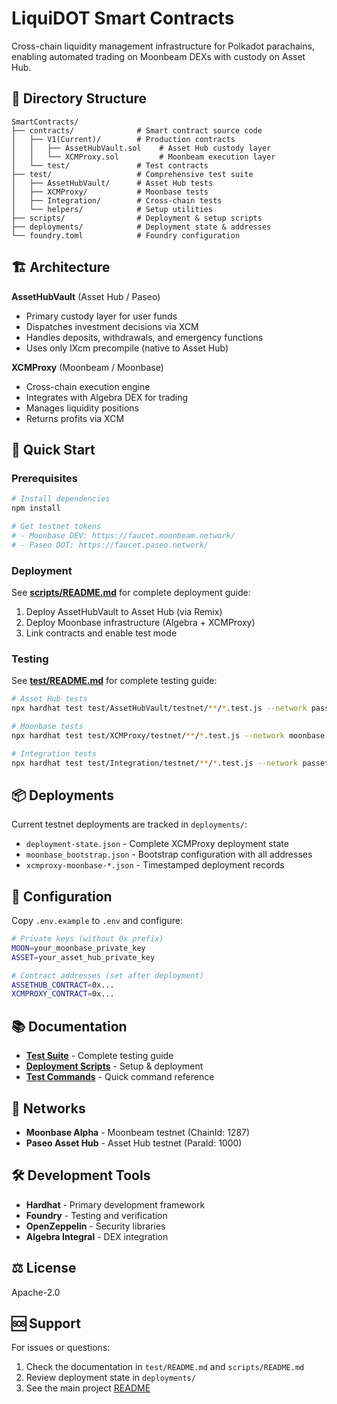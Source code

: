 # LiquiDOT Smart Contracts

Cross-chain liquidity management infrastructure for Polkadot parachains, enabling automated trading on Moonbeam DEXs with custody on Asset Hub.

## 📁 Directory Structure

```
SmartContracts/
├── contracts/              # Smart contract source code
│   ├── V1(Current)/        # Production contracts
│   │   ├── AssetHubVault.sol    # Asset Hub custody layer
│   │   └── XCMProxy.sol         # Moonbeam execution layer
│   └── test/               # Test contracts
├── test/                   # Comprehensive test suite
│   ├── AssetHubVault/      # Asset Hub tests
│   ├── XCMProxy/           # Moonbase tests
│   ├── Integration/        # Cross-chain tests
│   └── helpers/            # Setup utilities
├── scripts/                # Deployment & setup scripts
├── deployments/            # Deployment state & addresses
└── foundry.toml            # Foundry configuration
```

## 🏗️ Architecture

**AssetHubVault** (Asset Hub / Paseo)
- Primary custody layer for user funds
- Dispatches investment decisions via XCM
- Handles deposits, withdrawals, and emergency functions
- Uses only IXcm precompile (native to Asset Hub)

**XCMProxy** (Moonbeam / Moonbase)
- Cross-chain execution engine
- Integrates with Algebra DEX for trading
- Manages liquidity positions
- Returns profits via XCM

## 🚀 Quick Start

### Prerequisites

```bash
# Install dependencies
npm install

# Get testnet tokens
# - Moonbase DEV: https://faucet.moonbeam.network/
# - Paseo DOT: https://faucet.paseo.network/
```

### Deployment

See **[scripts/README.md](./scripts/README.md)** for complete deployment guide:

1. Deploy AssetHubVault to Asset Hub (via Remix)
2. Deploy Moonbase infrastructure (Algebra + XCMProxy)
3. Link contracts and enable test mode

### Testing

See **[test/README.md](./test/README.md)** for complete testing guide:

```bash
# Asset Hub tests
npx hardhat test test/AssetHubVault/testnet/**/*.test.js --network passethub

# Moonbase tests
npx hardhat test test/XCMProxy/testnet/**/*.test.js --network moonbase

# Integration tests
npx hardhat test test/Integration/testnet/**/*.test.js --network passethub
```

## 📦 Deployments

Current testnet deployments are tracked in `deployments/`:

- `deployment-state.json` - Complete XCMProxy deployment state
- `moonbase_bootstrap.json` - Bootstrap configuration with all addresses
- `xcmproxy-moonbase-*.json` - Timestamped deployment records

## 🔧 Configuration

Copy `.env.example` to `.env` and configure:

```bash
# Private keys (without 0x prefix)
MOON=your_moonbase_private_key
ASSET=your_asset_hub_private_key

# Contract addresses (set after deployment)
ASSETHUB_CONTRACT=0x...
XCMPROXY_CONTRACT=0x...
```

## 📚 Documentation

- **[Test Suite](./test/README.md)** - Complete testing guide
- **[Deployment Scripts](./scripts/README.md)** - Setup & deployment
- **[Test Commands](./test/.test-commands.md)** - Quick command reference

## 🔗 Networks

- **Moonbase Alpha** - Moonbeam testnet (ChainId: 1287)
- **Paseo Asset Hub** - Asset Hub testnet (ParaId: 1000)

## 🛠️ Development Tools

- **Hardhat** - Primary development framework
- **Foundry** - Testing and verification
- **OpenZeppelin** - Security libraries
- **Algebra Integral** - DEX integration

## ⚖️ License

Apache-2.0

## 🆘 Support

For issues or questions:
1. Check the documentation in `test/README.md` and `scripts/README.md`
2. Review deployment state in `deployments/`
3. See the main project [README](../README.md)
